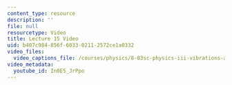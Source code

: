 ```yaml
---
content_type: resource
description: ''
file: null
resourcetype: Video
title: Lecture 15 Video
uid: b407c984-856f-6033-0211-2572ce1a0332
video_files:
  video_captions_file: /courses/physics/8-03sc-physics-iii-vibrations-and-waves-fall-2016/part-ii-electromagnetic-waves/lecture-15/lecture-15-video/In0E5_JrPpo.vtt
video_metadata:
  youtube_id: In0E5_JrPpo
---
```

